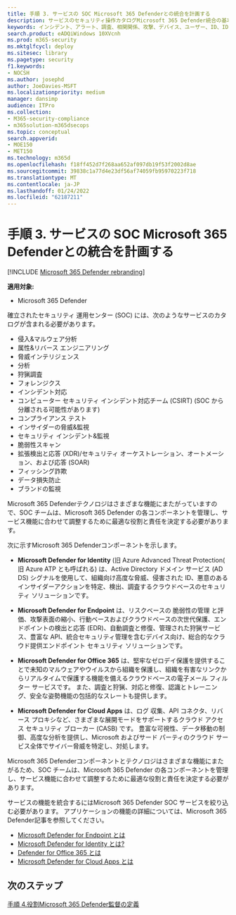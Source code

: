 ```yaml
---
title: 手順 3. サービスの SOC Microsoft 365 Defenderとの統合を計画する
description: サービスのセキュリティ操作カタログMicrosoft 365 Defender統合の基本。
keywords: インシデント、アラート、調査、相関関係、攻撃、デバイス、ユーザー、ID、ID、メールボックス、メール、365、microsoft、m365、インシデント対応、サイバー攻撃、secops、セキュリティ操作、soc
search.product: eADQiWindows 10XVcnh
ms.prod: m365-security
ms.mktglfcycl: deploy
ms.sitesec: library
ms.pagetype: security
f1.keywords:
- NOCSH
ms.author: josephd
author: JoeDavies-MSFT
ms.localizationpriority: medium
manager: dansimp
audience: ITPro
ms.collection:
- M365-security-compliance
- m365solution-m365dsecops
ms.topic: conceptual
search.appverid:
- MOE150
- MET150
ms.technology: m365d
ms.openlocfilehash: f18ff452d7f268aa652af097db19f53f2002d8ae
ms.sourcegitcommit: 39838c1a77d4e23df56af74059fb95970223f718
ms.translationtype: MT
ms.contentlocale: ja-JP
ms.lasthandoff: 01/24/2022
ms.locfileid: "62187211"
---
```

# <a name="step-3-plan-for-microsoft-365-defender-integration-with-your-soc-catalog-of-services"></a>手順 3. サービスの SOC Microsoft 365 Defenderとの統合を計画する

[!INCLUDE [Microsoft 365 Defender rebranding](../includes/microsoft-defender.md)]

**適用対象:**
- Microsoft 365 Defender

確立されたセキュリティ 運用センター (SOC) には、次のようなサービスのカタログが含まれる必要があります。

- 侵入&マルウェア分析
- 属性&リバース エンジニアリング
- 脅威インテリジェンス
- 分析
- 狩猟調査
- フォレンジクス
- インシデント対応 
- コンピューター セキュリティ インシデント対応チーム (CSIRT) (SOC から分離される可能性があります) 
- コンプライアンス テスト
- インサイダーの脅威&監視
- セキュリティ インシデント&監視 
- 脆弱性スキャン
- 拡張検出と応答 (XDR)/セキュリティ オーケストレーション、オートメーション、および応答 (SOAR)
- フィッシング詐欺
- データ損失防止
- ブランドの監視

Microsoft 365 Defenderテクノロジはさまざまな機能にまたがっていますので、SOC チームは、Microsoft 365 Defender の各コンポーネントを管理し、サービス機能に合わせて調整するために最適な役割と責任を決定する必要があります。

次に示すMicrosoft 365 Defenderコンポーネントを示します。

- **Microsoft Defender for Identity** (旧 Azure Advanced Threat Protection( 旧 Azure ATP とも呼ばれる) は、Active Directory ドメイン サービス (AD DS) シグナルを使用して、組織向け高度な脅威、侵害された ID、悪意のあるインサイダーアクションを特定、検出、調査するクラウドベースのセキュリティ ソリューションです。

- **Microsoft Defender for Endpoint** は、リスクベースの 脆弱性の管理 と評価、攻撃表面の縮小、行動ベースおよびクラウドベースの次世代保護、エンドポイントの検出と応答 (EDR)、自動調査と修復、管理された狩猟サービス、豊富な API、統合セキュリティ管理を含むデバイス向け、総合的なクラウド提供エンドポイント セキュリティ ソリューションです。

 - **Microsoft Defender for Office 365** は、堅牢なゼロデイ保護を提供することで未知のマルウェアやウイルスから組織を保護し、組織を有害なリンクからリアルタイムで保護する機能を備えるクラウドベースの電子メール フィルター サービスです。 また、調査と狩猟、対応と修復、認識とトレーニング、安全な姿勢機能の包括的なスレートも提供します。

- **Microsoft Defender for Cloud Apps** は、ログ 収集、API コネクタ、リバース プロキシなど、さまざまな展開モードをサポートするクラウド アクセス セキュリティ ブローカー (CASB) です。 豊富な可視性、データ移動の制御、高度な分析を提供し、Microsoft およびサード パーティのクラウド サービス全体でサイバー脅威を特定し、対処します。

Microsoft 365 Defenderコンポーネントとテクノロジはさまざまな機能にまたがるため、SOC チームは、Microsoft 365 Defender の各コンポーネントを管理し、サービス機能に合わせて調整するために最適な役割と責任を決定する必要があります。

サービスの機能を統合するにはMicrosoft 365 Defender SOC サービスを絞り込む必要があります。 アプリケーションの機能の詳細については、Microsoft 365 Defender記事を参照してください。

- [Microsoft Defender for Endpoint とは](/microsoft-365/security/defender-endpoint/microsoft-defender-endpoint)
- [Microsoft Defender for Identity とは?](/defender-for-identity/what-is)
- [Defender for Office 365 とは](/office-365-security/defender-for-office-365)
- [Microsoft Defender for Cloud Apps とは](/cloud-app-security/what-is-cloud-app-security)

## <a name="next-step"></a>次のステップ

[手順 4.役割Microsoft 365 Defender監督の定義](integrate-microsoft-365-defender-secops-roles.md)
